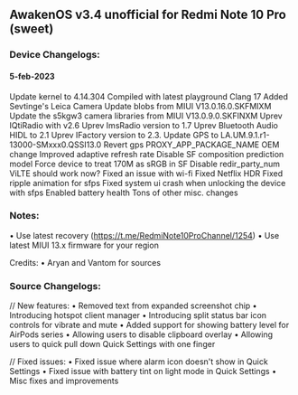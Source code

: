 ## AwakenOS v3.4 unofficial for Redmi Note 10 Pro (sweet)

### Device Changelogs:

#### 5-feb-2023
Update kernel to 4.14.304
Compiled with latest playground Clang 17
Added Sevtinge's Leica Camera 
Update blobs from MIUI V13.0.16.0.SKFMIXM
Update the s5kgw3 camera libraries from MIUI V13.0.9.0.SKFINXM
Uprev IQtiRadio with v2.6
Uprev ImsRadio version to 1.7
Uprev Bluetooth Audio HIDL to 2.1
Uprev IFactory version to 2.3.
Update GPS to LA.UM.9.1.r1-13000-SMxxx0.QSSI13.0
Revert gps PROXY_APP_PACKAGE_NAME OEM change
Improved adaptive refresh rate
Disable SF composition prediction model
Force device to treat 170M as sRGB in SF
Disable redir_party_num
ViLTE should work now?
Fixed an issue with wi-fi
Fixed Netflix HDR
Fixed ripple animation for sfps
Fixed system ui crash when unlocking the device with sfps
Enabled battery health
Tons of other misc. changes


### Notes:
• Use latest recovery (https://t.me/RedmiNote10ProChannel/1254) 
• Use latest MIUI 13.x firmware for your region

Credits:
• Aryan and Vantom for sources

### Source Changelogs:
// New features:
• Removed text from expanded screenshot chip
• Introducing hotspot client manager
• Introducing split status bar icon controls for vibrate and mute
• Added support for showing battery level for AirPods series
• Allowing users to disable clipboard overlay
• Allowing users to quick pull down Quick Settings with one finger

// Fixed issues:
• Fixed issue where alarm icon doesn't show in Quick Settings
• Fixed issue with battery tint on light mode in Quick Settings
• Misc fixes and improvements
